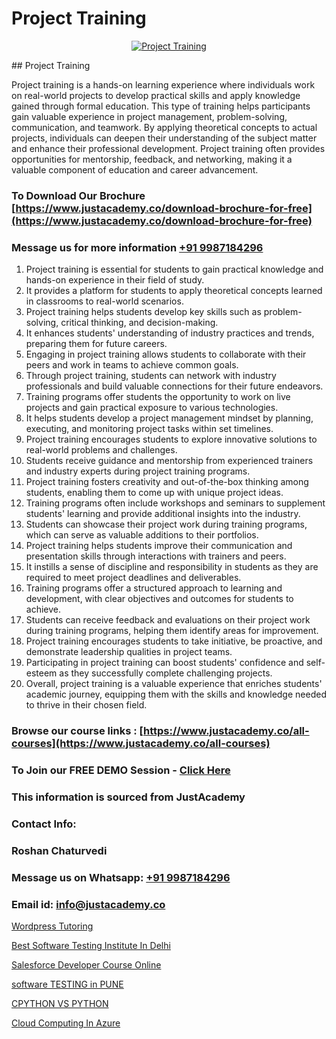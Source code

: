 # Project Training

<p align="center">
  <a href="https://justacademy.co/course-detail/pmp-certification-training">
    <img src="https://justacademy.co/storage2/course_image/1709713463_course_image.webp" alt="Project Training">
  </a>
</p>
## Project Training

Project training is a hands-on learning experience where individuals work on real-world projects to develop practical skills and apply knowledge gained through formal education. This type of training helps participants gain valuable experience in project management, problem-solving, communication, and teamwork. By applying theoretical concepts to actual projects, individuals can deepen their understanding of the subject matter and enhance their professional development. Project training often provides opportunities for mentorship, feedback, and networking, making it a valuable component of education and career advancement.
### To Download Our Brochure [https://www.justacademy.co/download-brochure-for-free](https://www.justacademy.co/download-brochure-for-free)
### Message us for more information [+91 9987184296](https://api.whatsapp.com/send?phone=919987184296)
1) Project training is essential for students to gain practical knowledge and hands-on experience in their field of study.
2) It provides a platform for students to apply theoretical concepts learned in classrooms to real-world scenarios.
3) Project training helps students develop key skills such as problem-solving, critical thinking, and decision-making.
4) It enhances students' understanding of industry practices and trends, preparing them for future careers.
5) Engaging in project training allows students to collaborate with their peers and work in teams to achieve common goals.
6) Through project training, students can network with industry professionals and build valuable connections for their future endeavors.
7) Training programs offer students the opportunity to work on live projects and gain practical exposure to various technologies.
8) It helps students develop a project management mindset by planning, executing, and monitoring project tasks within set timelines.
9) Project training encourages students to explore innovative solutions to real-world problems and challenges.
10) Students receive guidance and mentorship from experienced trainers and industry experts during project training programs.
11) Project training fosters creativity and out-of-the-box thinking among students, enabling them to come up with unique project ideas.
12) Training programs often include workshops and seminars to supplement students' learning and provide additional insights into the industry.
13) Students can showcase their project work during training programs, which can serve as valuable additions to their portfolios.
14) Project training helps students improve their communication and presentation skills through interactions with trainers and peers.
15) It instills a sense of discipline and responsibility in students as they are required to meet project deadlines and deliverables.
16) Training programs offer a structured approach to learning and development, with clear objectives and outcomes for students to achieve.
17) Students can receive feedback and evaluations on their project work during training programs, helping them identify areas for improvement.
18) Project training encourages students to take initiative, be proactive, and demonstrate leadership qualities in project teams.
19) Participating in project training can boost students' confidence and self-esteem as they successfully complete challenging projects.
20) Overall, project training is a valuable experience that enriches students' academic journey, equipping them with the skills and knowledge needed to thrive in their chosen field.

### Browse our course links : [https://www.justacademy.co/all-courses](https://www.justacademy.co/all-courses) 
### To Join our FREE DEMO Session - [Click Here](https://www.justacademy.co/register-for-course-demo)


### This information is sourced from JustAcademy
### Contact Info:
### Roshan Chaturvedi
### Message us on Whatsapp: [+91 9987184296](https://api.whatsapp.com/send?phone=919987184296)
### Email id: [info@justacademy.co](mailto:info@justacademy.co)
                
[Wordpress Tutoring](https://www.linkedin.com/pulse/wordpress-tutoring-justacademy-pune-clxmc/)

[Best Software Testing Institute In Delhi](https://www.linkedin.com/pulse/best-software-testing-institute-delhi-justacademy-coimbatore-qgx6e?trackingId=dC8EtwkojO1eFEo6tP5AiA%3D%3D&lipi=urn%3Ali%3Apage%3Ad_flagship3_company_admin%3By22MVqO%2BQeqrnkw6fmQaIA%3D%3D)

[Salesforce Developer Course Online](https://medium.com/@namusn/salesforce-developer-course-online-e99810ab812d)

[software TESTING in PUNE](https://medium.com/@kamblerajas684/software-testing-in-pune-54080605912b)

[CPYTHON VS PYTHON](https://justacademyin.github.io/justacademy/cpython-vs-python)

[Cloud Computing In Azure](https://justacademyin.github.io/justacademy/cloud-computing-in-azure)

